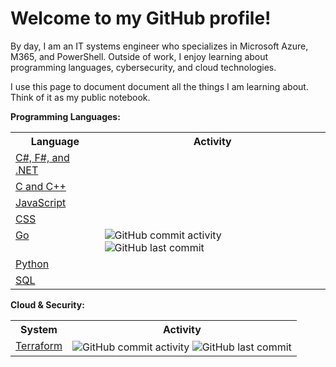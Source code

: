# Welcome to my GitHub profile! 

By day, I am an IT systems engineer who specializes in Microsoft Azure, M365, and PowerShell. Outside of work, I enjoy learning about programming languages, cybersecurity, and cloud technologies. 

I use this page to document document all the things I am learning about. Think of it as my public notebook.

**Programming Languages:**
<!-- Languages Table -->
<table>
  <tr>
    <th><strong>Language</strong></th>
    <th><strong>Activity</strong></th>
  </tr>
  <tr>
    <td valign="top"><a href="https://github.com/Greg-T8/LearningDotNet">C#, F#, and .NET</a></td>
    <td></td>
  </tr>
  <tr>
    <td valign="top"><a href="https://github.com/Greg-T8/LearningC-CPP">C and C++</a></td>
    <td></td>
  </tr>
  <tr>
    <td valign="top"><a href="https://github.com/Greg-T8/LearningJavaScript">JavaScript</a></td>
    <td></td>
  </tr>
  <tr>
    <td valign="top"><a href="https://github.com/Greg-T8/LearningCSS">CSS</a></td>
    <td></td>
  </tr>
  <tr>
    <td valign="top"><a href="https://github.com/Greg-T8/LearningGo">Go</a></td>
    <td valign="top">
      <img src="https://img.shields.io/github/commit-activity/m/Greg-T8/LearningGo" alt="GitHub commit activity" style="vertical-align:middle;"/>
      <img src="https://img.shields.io/github/last-commit/Greg-T8/LearningGo" alt="GitHub last commit" style="vertical-align:middle;"/>
    </td>
  </tr>
  <tr>
    <td valign="top"><a href="https://github.com/Greg-T8/LearningPython">Python</a></td>
    <td></td>
  </tr>
  <tr>
    <td valign="top"><a href="https://github.com/Greg-T8/LearningSQL">SQL</a></td>
    <td></td>
  </tr>
</table>


**Cloud & Security:**

<!-- Systems Table -->
<table>
  <tr>
    <th><strong>System</strong></th>
    <th><strong>Activity</strong></th>
  </tr>
  <tr>
    <td valign="top">
      <a href="https://github.com/Greg-T8/LearningTerraform">Terraform</a>
    </td>
    <td valign="top">
      <img src="https://img.shields.io/github/commit-activity/m/Greg-T8/LearningTerraform" alt="GitHub commit activity" style="vertical-align:middle;"/>
      <img src="https://img.shields.io/github/last-commit/Greg-T8/LearningTerraform" alt="GitHub last commit" style="vertical-align:middle;"/>
  </tr>
</table>
